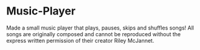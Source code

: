 # Music-Player
Made a small music player that plays, pauses, skips and shuffles songs! All songs are originally composed and cannot be reproduced without the express written permission of their creator Riley McJannet.
